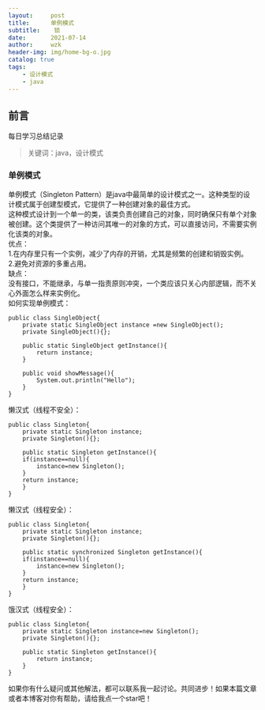 ```yaml
---
layout:     post
title:      单例模式
subtitle:    锁
date:       2021-07-14
author:     wzk
header-img: img/home-bg-o.jpg
catalog: true
tags:
    - 设计模式
    - java
---
```


## 前言

每日学习总结记录


>关键词：java，设计模式

### 单例模式
单例模式（Singleton Pattern）是java中最简单的设计模式之一。这种类型的设计模式属于创建型模式，它提供了一种创建对象的最佳方式。  
这种模式设计到一个单一的类，该类负责创建自己的对象，同时确保只有单个对象被创建。这个类提供了一种访问其唯一的对象的方式，可以直接访问，不需要实例化该类的对象。  
优点：  
1.在内存里只有一个实例，减少了内存的开销，尤其是频繁的创建和销毁实例。  
2.避免对资源的多重占用。  
缺点：  
没有接口，不能继承，与单一指责原则冲突，一个类应该只关心内部逻辑，而不关心外面怎么样来实例化。  
如何实现单例模式：  
```
public class SingleObject{
	private static SingleObject instance =new SingleObject();
	private SingleObject(){};
	
	public static SingleObject getInstance(){
		return instance;
	}
	
	public void showMessage(){
		System.out.println("Hello");
	}
}
```
懒汉式（线程不安全）：  
```
public class Singleton{
	private static Singleton instance;
	private Singleton(){};
	
	public static Singleton getInstance(){
	if(instance==null){
		instance=new Singleton();
	}
	return instance;
	}
}
```
懒汉式（线程安全）：  
```
public class Singleton{
	private static Singleton instance;
	private Singleton(){};
	
	public static synchronized Singleton getInstance(){
	if(instance==null){
		instance=new Singleton();
	}
	return instance;
	}
}
```
饿汉式（线程安全）：    
```
public class Singleton{
	private static Singleton instance=new Singleton();
	private Singleton(){};
	
	public static Singleton getInstance(){
		return instance;
	}
}
```
如果你有什么疑问或其他解法，都可以联系我一起讨论。共同进步！如果本篇文章或者本博客对你有帮助，请给我点一个star吧！




 

